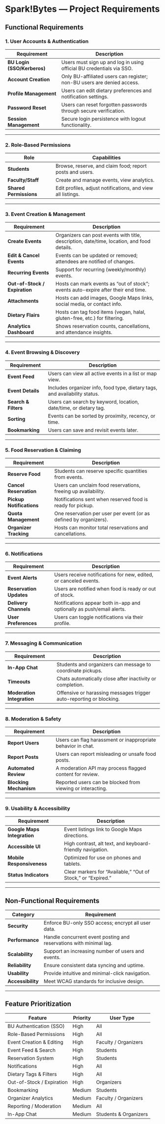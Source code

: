 # Spark!Bytes — Project Requirements

## Functional Requirements

### 1. User Accounts & Authentication
| Requirement | Description |
|--------------|-------------|
| **BU Login (SSO/Kerberos)** | Users must sign up and log in using official BU credentials via SSO. |
| **Account Creation** | Only BU-affiliated users can register; non-BU users are denied access. |
| **Profile Management** | Users can edit dietary preferences and notification settings. |
| **Password Reset** | Users can reset forgotten passwords through secure verification. |
| **Session Management** | Secure login persistence with logout functionality. |

---

### 2. Role-Based Permissions
| Role | Capabilities |
|------|---------------|
| **Students** | Browse, reserve, and claim food; report posts and users. |
| **Faculty/Staff** | Create and manage events, view analytics. |
| **Shared Permissions** | Edit profiles, adjust notifications, and view all listings. |

---

### 3. Event Creation & Management
| Requirement | Description |
|--------------|-------------|
| **Create Events** | Organizers can post events with title, description, date/time, location, and food details. |
| **Edit & Cancel Events** | Events can be updated or removed; attendees are notified of changes. |
| **Recurring Events** | Support for recurring (weekly/monthly) events. |
| **Out-of-Stock / Expiration** | Hosts can mark events as “out of stock”; events auto-expire after their end time. |
| **Attachments** | Hosts can add images, Google Maps links, social media, or contact info. |
| **Dietary Flairs** | Hosts can tag food items (vegan, halal, gluten-free, etc.) for filtering. |
| **Analytics Dashboard** | Shows reservation counts, cancellations, and attendance insights. |

---

### 4. Event Browsing & Discovery
| Requirement | Description |
|--------------|-------------|
| **Event Feed** | Users can view all active events in a list or map view. |
| **Event Details** | Includes organizer info, food type, dietary tags, and availability status. |
| **Search & Filters** | Users can search by keyword, location, date/time, or dietary tag. |
| **Sorting** | Events can be sorted by proximity, recency, or time. |
| **Bookmarking** | Users can save and revisit events later. |

---

### 5. Food Reservation & Claiming
| Requirement | Description |
|--------------|-------------|
| **Reserve Food** | Students can reserve specific quantities from events. |
| **Cancel Reservation** | Users can unclaim food reservations, freeing up availability. |
| **Pickup Notifications** | Notifications sent when reserved food is ready for pickup. |
| **Quota Management** | One reservation per user per event (or as defined by organizers). |
| **Organizer Tracking** | Hosts can monitor total reservations and cancellations. |

---

### 6. Notifications
| Requirement | Description |
|--------------|-------------|
| **Event Alerts** | Users receive notifications for new, edited, or canceled events. |
| **Reservation Updates** | Users are notified when food is ready or out of stock. |
| **Delivery Channels** | Notifications appear both in-app and optionally as push/email alerts. |
| **User Preferences** | Users can toggle notifications via their profile. |

---

### 7. Messaging & Communication
| Requirement | Description |
|--------------|-------------|
| **In-App Chat** | Students and organizers can message to coordinate pickups. |
| **Timeouts** | Chats automatically close after inactivity or completion. |
| **Moderation Integration** | Offensive or harassing messages trigger auto-reporting or blocking. |

---

### 8. Moderation & Safety
| Requirement | Description |
|--------------|-------------|
| **Report Users** | Users can flag harassment or inappropriate behavior in chat. |
| **Report Posts** | Users can report misleading or unsafe food posts. |
| **Automated Review** | A moderation API may process flagged content for review. |
| **Blocking Mechanism** | Reported users can be blocked from viewing or interacting. |

---

### 9. Usability & Accessibility
| Requirement | Description |
|--------------|-------------|
| **Google Maps Integration** | Event listings link to Google Maps directions. |
| **Accessible UI** | High contrast, alt text, and keyboard-friendly navigation. |
| **Mobile Responsiveness** | Optimized for use on phones and tablets. |
| **Status Indicators** | Clear markers for “Available,” “Out of Stock,” or “Expired.” |

---

## Non-Functional Requirements
| Category | Requirement |
|-----------|-------------|
| **Security** | Enforce BU-only SSO access; encrypt all user data. |
| **Performance** | Handle concurrent event posting and reservations with minimal lag. |
| **Scalability** | Support an increasing number of users and events. |
| **Reliability** | Ensure consistent data syncing and uptime. |
| **Usability** | Provide intuitive and minimal-click navigation. |
| **Accessibility** | Meet WCAG standards for inclusive design. |

---

## Feature Prioritization
| Feature | Priority | User Type |
|----------|-----------|------------|
| BU Authentication (SSO) | High | All |
| Role-Based Permissions | High | All |
| Event Creation & Editing | High | Faculty / Organizers |
| Event Feed & Search | High | Students |
| Reservation System | High | Students |
| Notifications | High | All |
| Dietary Tags & Filters | High | All |
| Out-of-Stock / Expiration | High | Organizers |
| Bookmarking | Medium | Students |
| Organizer Analytics | Medium | Faculty / Organizers |
| Reporting / Moderation | Medium | All |
| In-App Chat | Medium | Students & Organizers |